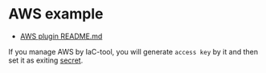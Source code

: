 # AWS example

* [AWS plugin README.md](https://github.com/vmware-tanzu/velero-plugin-for-aws/#velero-plugins-for-aws)

If you manage AWS by IaC-tool, you will generate `access key` by it and then set it as exiting [secret](./secret.yaml).


